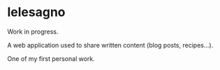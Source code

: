 # lelesagno

Work in progress.

A web application used to share written content (blog posts, recipes...). 

One of my first personal work.
